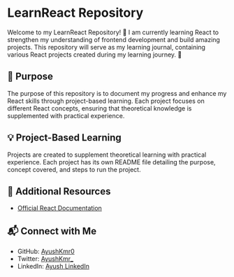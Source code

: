 ﻿# LearnReact Repository

Welcome to my LearnReact Repository! 🚀
I am currently learning React to strengthen my understanding of frontend development and build amazing projects. This repository will serve as my learning journal, containing various React projects created during my learning journey. 💪


## 📌 Purpose

The purpose of this repository is to document my progress and enhance my React skills through project-based learning. Each project focuses on different React concepts, ensuring that theoretical knowledge is supplemented with practical experience.


## 💡 Project-Based Learning

Projects are created to supplement theoretical learning with practical experience. Each project has its own README file detailing the purpose, concept covered, and steps to run the project.

## 📖 Additional Resources

- [Official React Documentation](https://reactjs.org/docs/getting-started.html)

## 📬 Connect with Me

- GitHub: [AyushKmr0](https://github.com/AyushKmr0)
- Twitter: [AyushKmr_](https://x.com/AyushKmr_)
- LinkedIn: [Ayush LinkedIn](https://www.linkedin.com/in/ayushkmr0/)
